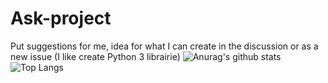 # Ask-project
Put suggestions for me, idea for what I can create in the discussion or as a new issue (I like create Python 3 librairie)
![Anurag's github stats](https://github-readme-stats.vercel.app/api?username=FewerElk&show_icons=true&theme=dark)
![Top Langs](https://github-readme-stats.vercel.app/api/top-langs/?username=FewerElk&layout=compact&theme=dark)
